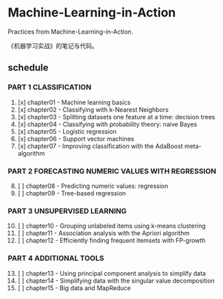 # Machine-Learning-in-Action
Practices from Machine-Learning-in-Action.

《机器学习实战》的笔记与代码。

## schedule
### PART 1 CLASSIFICATION
1. [x] chapter01 - Machine learning basics
2. [x] chapter02 - Classifying with k-Nearest Neighbors
3. [x] chapter03 - Splitting datasets one feature at a time: decision trees
4. [x] chapter04 - Classifying with probability theory: naive Bayes
5. [x] chapter05 - Logistic regression
6. [x] chapter06 - Support vector machines
7. [x] chapter07 - Improving classification with the AdaBoost meta-algorithm

### PART 2 FORECASTING NUMERIC VALUES WITH REGRESSION
8. [ ] chapter08 - Predicting numeric values: regression
9. [ ] chapter09 - Tree-based regression

### PART 3 UNSUPERVISED LEARNING
10. [ ] chapter10 - Grouping unlabeled items using k-means clustering
11. [ ] chapter11 - Association analysis with the Apriori algorithm
12. [ ] chapter12 - Efficiently finding frequent itemsets with FP-growth

### PART 4 ADDITIONAL TOOLS
13. [ ] chapter13 - Using principal component analysis to simplify data
14. [ ] chapter14 - Simplifying data with the singular value decomposition
15. [ ] chapter15 - Big data and MapReduce
